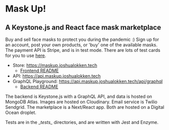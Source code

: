 # Mask Up!
## A Keystone.js and React face mask marketplace

Buy and sell face masks to protect you during the pandemic :)
Sign up for an account, post your own products, or 'buy' one of the available masks.
The payment API is Stripe, and is in test mode.  There are lots of test cards for you to use [here](https://stripe.com/docs/testing).

- Store: https://maskup.joshualokken.tech
  - [Frontend README](https://github.com/jrrlokken/maskup/blob/master/frontend/README.md)
- API: https://api.maskup.joshualokken.tech
- GraphQL Playground: https://api.maskup.joshualokken.tech/api/graphql
  - [Backend README](https://github.com/jrrlokken/maskup/blob/master/backend/README.md)

The backend is Keystone.js with a GraphQL API, and data is hosted on MongoDB Atlas. Images are hosted on Cloudinary. Email service is Twilio Sendgrid.
The marketplace is a Next/React app. Both are hosted on a Digital Ocean droplet.

Tests are in the \__tests\__ directories, and are written with Jest and Enzyme.

